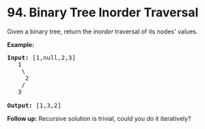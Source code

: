 <h1>94. Binary Tree Inorder Traversal</h1>
<div><p>Given a binary tree, return the <em>inorder</em> traversal of its nodes' values.</p>

<p><strong>Example:</strong></p>

<pre><strong>Input:</strong> [1,null,2,3]
   1
    \
     2
    /
   3

<strong>Output:</strong> [1,3,2]</pre>

<p><strong>Follow up:</strong> Recursive solution is trivial, could you do it iteratively?</p>
</div>